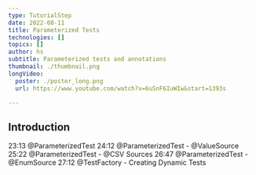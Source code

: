 ```yaml
---
type: TutorialStep
date: 2022-08-11
title: Parameterized Tests
technologies: []
topics: []
author: hs
subtitle: Parameterized tests and annotations
thumbnail: ./thumbnail.png
longVideo:
  poster: ./poster_long.png
  url: https://www.youtube.com/watch?v=6uSnF6IuWIw&start=1393s

---
```


## Introduction

23:13 @ParameterizedTest
24:12 @ParameterizedTest - @ValueSource
25:22 @ParameterizedTest - @CSV Sources
26:47 @ParameterizedTest - @EnumSource
27:12 @TestFactory - Creating Dynamic Tests